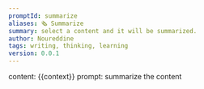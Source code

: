 ```yaml
---
promptId: summarize
aliases: 🗞️ Summarize
summary: select a content and it will be summarized.
author: Noureddine
tags: writing, thinking, learning
version: 0.0.1
---
```

content: 
{{context}}
prompt:
summarize the content